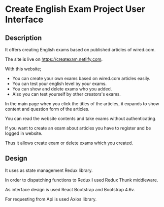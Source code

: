 # Create English Exam Project User Interface

## Description

It offers creating English exams based on published articles of wired.com.

The site is live on https://createxam.netlify.com.

With this website;

  - You can create your own exams based on wired.com articles easily.
  - You can test your english level by your exams.
  - You can show and delete exams who you added.
  - Also you can test yourself by other creators's exams.

In the main page when you click the titles of the articles, it expands to show content and question form of the articles. 

You can read the website contents and take exams without authenticating. 

If you want to create an exam about articles you have to register and be logged in website. 

Thus it allows create exam or delete exams which you created.

## Design

It uses as state management Redux library. 

In order to dispatching functions to Redux I used Redux Thunk middleware.

As interface design is used React Bootstrap and Bootstrap 4.6v.

For requesting from Api is used Axios library.







